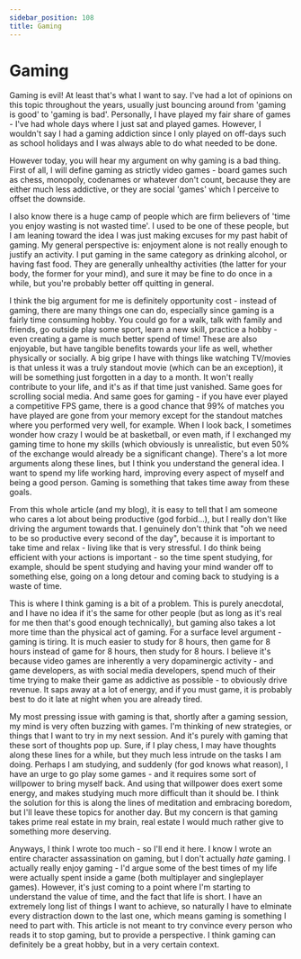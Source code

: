 ```yaml
---
sidebar_position: 108
title: Gaming
---
```


# Gaming

Gaming is evil! At least that's what I want to say. I've had a lot of opinions on this topic
throughout the years, usually just bouncing around from 'gaming is good' to
'gaming is bad'. Personally, I have played my fair share of games - I've had
whole days where I just sat and played games. However, I wouldn't say I had a gaming
addiction since I only played on off-days such as school holidays and I was always
able to do what needed to be done.

However today, you will hear my argument on why gaming is a bad thing. First of all,
I will define gaming as strictly video games - board games such as chess, monopoly,
codenames or whatever don't count, because they are either much less addictive, or
they are social 'games' which I perceive to offset the downside.

I also know there is a huge camp of people which are firm believers of 'time you 
enjoy wasting is not wasted time'. I used to be one of these people, but I am
leaning toward the idea I was just making excuses for my past habit of gaming.
My general perspective is: enjoyment alone
is not really enough to justify an activity. I put gaming in the same category as
drinking alcohol, or having fast food. They are generally unhealthy activities (the
latter for your body, the former for your mind), and sure it may be fine to do
once in a while, but you're probably better off quitting in general.

I think the big argument for me is definitely opportunity cost - instead of gaming,
there are many things one can do, especially since gaming is a fairly time consuming
hobby. You could go for a walk, talk with family and friends, go outside play some sport,
learn a new skill, practice a hobby - even creating a game is much better spend of time!
These are also enjoyable, but have tangible benefits towards your life as well, whether
physically or socially. A big gripe I have with things like watching TV/movies is that
unless it was a truly standout movie (which can be an exception), it will be something
just forgotten in a day to a month. It won't really contribute to your life, and it's
as if that time just vanished. Same goes for scrolling social media. And same goes for
gaming - if you have ever played a competitive FPS game, there is a good chance that
99% of matches you have played are gone from your memory except for the standout
matches where you performed very well, for example. When I look back, I sometimes wonder
how crazy I would be at basketball, or even math, if I exchanged my gaming time to
hone my skills (which obviously is unrealistic, but even 50% of the exchange would already
be a significant change). There's a lot more arguments along these lines, but I think
you understand the general idea. I want to spend my life working hard, improving every
aspect of myself and being a good person. Gaming is something that takes time away
from these goals.

From this whole article (and my blog), it is easy to tell that I am someone who
cares a lot about being productive (god forbid...), but I really don't like
driving the argument towards that. I genuinely don't think that "oh we need to be
so productive every second of the day", because it is important to take time and
relax - living like that is very stressful. I do think being efficient with your
actions is important - so the time spent studying, for example, should be spent
studying and having your mind wander off to something else, going on a long detour
and coming back to studying is a waste of time. 

This is where I think gaming is a bit of a problem. This is purely anecdotal, and
I have no idea if it's the same for other people (but as long as it's real for me
then that's good enough technically), but gaming also takes a lot more time than
the physical act of gaming. For a surface level argument - gaming is tiring. It
is much easier to study for 8 hours, then game for 8 hours instead of game for
8 hours, then study for 8 hours. I believe it's because video games are inherently
a very dopaminergic activity - and game developers, as with social media developers,
spend much of their time trying to make their game as addictive as possible - to
obviously drive revenue. It saps away at a lot of energy, and if you must game, it
is probably best to do it late at night when you are already tired. 

My most pressing issue with gaming is that, shortly after a gaming session, my mind
is very often buzzing with games. I'm thinking of new strategies, or things that
I want to try in my next session. And it's purely with gaming that these sort of
thoughts pop up. Sure, if I play chess, I may have thoughts along these lines for
a while, but they much less intrude on the tasks I am doing. Perhaps I am studying,
and suddenly (for god knows what reason), I have an urge to go play some games - 
and it requires some sort of willpower to bring myself back. And using that willpower
does exert some energy, and makes studying much more difficult than it should be.
I think the solution for this is along the lines of meditation and embracing boredom,
but I'll leave these topics for another day. But my concern is that gaming takes prime
real estate in my brain, real estate I would much rather give to something more deserving.

Anyways, I think I wrote too much - so I'll end it here. I know I wrote an entire
character assassination on gaming, but I don't actually *hate* gaming. I actually really
enjoy gaming - I'd argue some of the best times of my life were actually spent inside
a game (both multiplayer and singleplayer games). However, it's just coming to a point
where I'm starting to understand the value of time, and the fact that life is short.
I have an extremely long list of things I want to achieve, so naturally I have to
elminate every distraction down to the last one, which means gaming is something
I need to part with. This article is not meant to try convince every person who reads
it to stop gaming, but to provide a perspective. I think gaming can definitely be
a great hobby, but in a very certain context.
